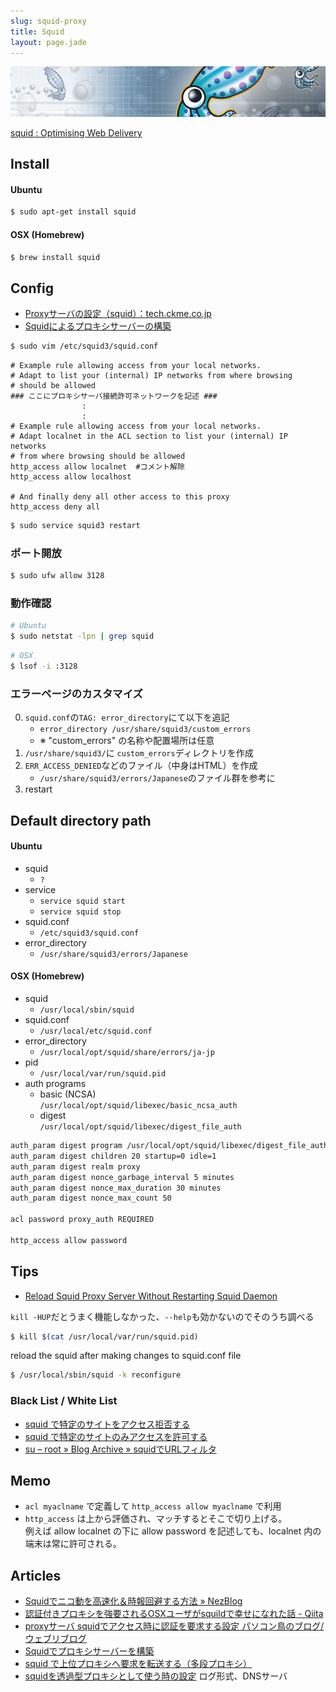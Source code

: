 ```yaml
---
slug: squid-proxy
title: Squid
layout: page.jade
---
```


![Squid](/assets/img/Squid.jpg)

[squid : Optimising Web Delivery](http://www.squid-cache.org/)


## Install

#### Ubuntu
```bash
$ sudo apt-get install squid
```

#### OSX (Homebrew)
```bash
$ brew install squid
```


## Config

- [Proxyサーバの設定（squid）：tech.ckme.co.jp](http://tech.ckme.co.jp/proxy.shtml)
- [Squidによるプロキシサーバーの構築](http://linux.kororo.jp/cont/server/squid.php)

```bash
$ sudo vim /etc/squid3/squid.conf
```

    # Example rule allowing access from your local networks.
    # Adapt to list your (internal) IP networks from where browsing
    # should be allowed
    ### ここにプロキシサーバ接続許可ネットワークを記述 ###
                    :
                    :
    # Example rule allowing access from your local networks.
    # Adapt localnet in the ACL section to list your (internal) IP networks
    # from where browsing should be allowed
    http_access allow localnet  #コメント解除
    http_access allow localhost

    # And finally deny all other access to this proxy
    http_access deny all

```bash
$ sudo service squid3 restart
```

### ポート開放

```bash
$ sudo ufw allow 3128
```

### 動作確認

```bash
# Ubuntu
$ sudo netstat -lpn | grep squid
```
```bash
# OSX
$ lsof -i :3128
```

### エラーページのカスタマイズ
0. `squid.conf`の`TAG: error_directory`にて以下を追記
    - `error_directory /usr/share/squid3/custom_errors`
    - ※ "custom_errors" の名称や配置場所は任意
0. `/usr/share/squid3/`に `custom_errors`ディレクトリを作成
0. `ERR_ACCESS_DENIED`などのファイル（中身はHTML）を作成
    - `/usr/share/squid3/errors/Japanese`のファイル群を参考に
0. restart


## Default directory path

#### Ubuntu
- squid
    - `?`
- service
    - `service squid start`
    - `service squid stop`
- squid.conf
    - `/etc/squid3/squid.conf`
- error_directory
    - `/usr/share/squid3/errors/Japanese`

#### OSX (Homebrew)
- squid
    - `/usr/local/sbin/squid`
- squid.conf
    - `/usr/local/etc/squid.conf`
- error_directory
    - `/usr/local/opt/squid/share/errors/ja-jp`
- pid
    - `/usr/local/var/run/squid.pid`
- auth programs
    - basic (NCSA)  
      `/usr/local/opt/squid/libexec/basic_ncsa_auth`
    - digest  
      `/usr/local/opt/squid/libexec/digest_file_auth`

```bash
auth_param digest program /usr/local/opt/squid/libexec/digest_file_auth /usr/local/opt/squid/passwd
auth_param digest children 20 startup=0 idle=1
auth_param digest realm proxy
auth_param digest nonce_garbage_interval 5 minutes
auth_param digest nonce_max_duration 30 minutes
auth_param digest nonce_max_count 50

acl password proxy_auth REQUIRED

http_access allow password
```

## Tips
- [Reload Squid Proxy Server Without Restarting Squid Daemon](http://www.cyberciti.biz/faq/howto-linux-unix-bsd-appleosx-reload-squid-conf-file/)

`kill -HUP`だとうまく機能しなかった、`--help`も効かないのでそのうち調べる
```bash
$ kill $(cat /usr/local/var/run/squid.pid)
```
reload the squid after making changes to squid.conf file
```bash
$ /usr/local/sbin/squid -k reconfigure
```

### Black List / White List
- [squid で特定のサイトをアクセス拒否する](http://futuremix.org/2005/07/squid-access-deny)
- [squid で特定のサイトのみアクセスを許可する](http://futuremix.org/2005/07/squid-access-allow)
- [su – root » Blog Archive » squidでURLフィルタ](http://www.p-runner.net/wordpress/?p=275)


## Memo
- `acl myaclname` で定義して `http_access allow myaclname` で利用
- `http_access` は上から評価され、マッチするとそこで切り上げる。  
  例えば allow localnet の下に allow password を記述しても、localnet 内の端末は常に許可される。


## Articles
- [Squidでニコ動を高速化＆時報回避する方法 » NezBlog](http://blog.nezweb.net/archives/118)
- [認証付きプロキシを強要されるOSXユーザがsquildで幸せになれた話 - Qiita](http://qiita.com/kmats@github/items/8a41c942e079c7a95919)
- [proxyサーバ squidでアクセス時に認証を要求する設定 パソコン鳥のブログ/ウェブリブログ](http://vogel.at.webry.info/201306/article_19.html)
- [Squidでプロキシサーバーを構築](http://www.serverlog.jp/squid-proxy/)
- [squid で上位プロキシへ要求を転送する（多段プロキシ）](http://www.geocities.jp/gronlijus/skill/other/squid/squid-forward.html)
- [squidを透過型プロキシとして使う時の設定](http://www.virment.com/squid-transparent-config/) ログ形式、DNSサーバ
